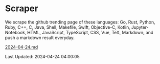 # Scraper

We scrape the github trending page of these languages: Go, Rust, Python, Ruby, C++, C, Java, Shell, Makefile, Swift, Objective-C, Kotlin, Jupyter-Notebook, HTML, JavaScript, TypeScript, CSS, Vue, TeX, Markdown, and push a markdown result everyday.

[2024-04-24.md](https://github.com/yangwenmai/github-trending-backup/blob/master/2024-04-24.md)

Last Updated: 2024-04-24 04:00:05